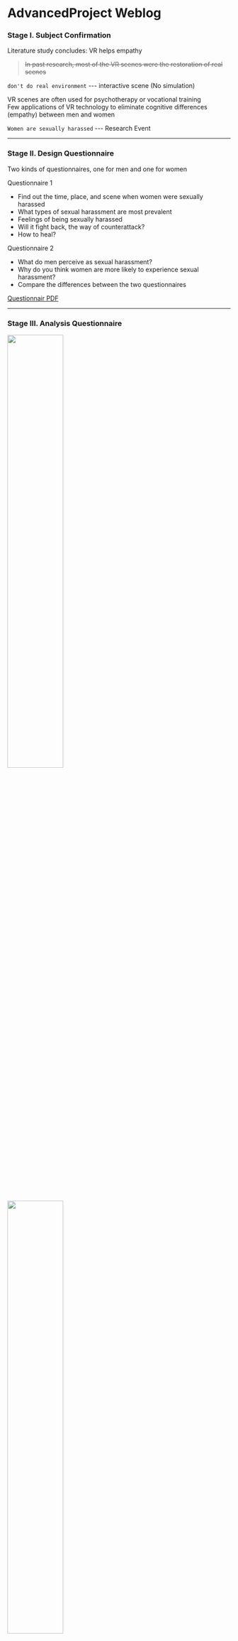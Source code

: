# AdvancedProject Weblog 

### Stage I. Subject Confirmation  
Literature study concludes: VR helps empathy  
> ~~In past research, most of the VR scenes were the restoration of real scenes~~    

`don't do real environment` --- interactive scene (No simulation)  

VR scenes are often used for psychotherapy or vocational training  
Few applications of VR technology to eliminate cognitive differences (empathy) between men and women

`Women are sexually harassed` --- Research Event
***

### Stage II. Design Questionnaire  
Two kinds of questionnaires, one for men and one for women   

Questionnaire 1  
- Find out the time, place, and scene when women were sexually harassed  
- What types of sexual harassment are most prevalent
- Feelings of being sexually harassed
- Will it fight back, the way of counterattack?
- How to heal?

Questionnaire 2
- What do men perceive as sexual harassment?
- Why do you think women are more likely to experience sexual harassment?
- Compare the differences between the two questionnaires

[Questionnair PDF](https://github.com/Yid1331/AdvancedProject_Weblog/tree/main/Questionnaire)


***

### Stage III. Analysis Questionnaire

<img src="https://user-images.githubusercontent.com/81423727/203316138-773ebbd4-8efa-440f-85e6-efb44aecda5a.png" width="50%" height="50%">

<img src="https://user-images.githubusercontent.com/81423727/203317913-b7657dec-51f9-4b3a-8f97-3616b4feb93d.png" width="50%" height="50%">

**Questionnaire extraction design elements**

Time and Place: `dusk or evening`  `outdoors`

Difference 1:   
> Survey shows that most men don't think looking girls up and down is considered sexual harassment; but the girls think it's sexual harassment.

Difference 2:   
> Most men think that girls have the ability to fight back against sexual harassment???

Tips:   
> Women feel that seeking comfort from someone they trust can heal from sexual harassment

The overall atmosphere is finalized：
> loneliness, horror, barrenness, desolation
> Main color tone: Red, Orange, Gray...

***

### Stage IV. Design Point Refinement

**Environment**
> Surroundings: 18:00-24:00 (evening - night - early morning)
> 
> Enviroment: Outdoor?? Public transport???
> 
> Ambient sound: Vulgar language, indecent gestures, harassing phone calls...
> 
> ~~Everything is bigger than normal, especially the presence of NPCs (props)~~  
> 
> ~~Roadside elements: naked male billboards sexually suggestive statements, random flirtatious passers-by in the distance~~

#### Event 1     City Scene  
> ~~Harassing phone calls appear over time, family members urge home calls, there will always be some billboards  ~~

#### Event 2    Outdoor  
`Encounter a threatening thing, a bunch of flies, just leave quickly`

#### Event 3    On the road  
> Passing a single-plank bridge, a very narrow alley,   
> there are ~~moss~~ on the wall (disgusting things), touching it will cause `the handle to vibrate`

### Event 4 
> Look up and down==> searchlights  
> Make a sound, there will be more spotlights  
> Fear of being watched: spotlights, the eyes and evaluations of people around









### 5. Function Realization
### 6. Test
